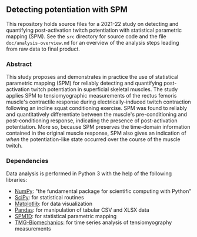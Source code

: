 ## Detecting potentiation with SPM

This repository holds source files for a 2021-22 study on detecting and quantifying post-activation twitch potentiation with statistical parametric mapping (SPM).
See the `src` directory for source code and the file `doc/analysis-overview.md` for an overview of the analysis steps leading from raw data to final product.

### Abstract 

This study proposes and demonstrates in practice the use of statistical parametric mapping (SPM) for reliably detecting and quantifying post-activation twitch potentiation in superficial skeletal muscles.
The study applies SPM to tensiomyographic measurements of the rectus femoris muscle's contractile response during electrically-induced twitch contraction following an incline squat conditioning exercise. SPM was found to reliably and quantitatively differentiate between the muscle's pre-conditioning and post-conditioning response, indicating the presence of post-activation potentiation.
More so, because SPM preserves the time-domain information contained in the original muscle response, SPM also gives an indication of *when* the potentiation-like state occurred over the course of the muscle twitch.

### Dependencies

Data analysis is performed in Python 3 with the help of the following libraries:

- [NumPy](https://numpy.org/): "the fundamental package for scientific computing with Python"
- [SciPy](https://scipy.org/): for statistical routines
- [Matplotlib](https://matplotlib.org/): for data visualization
- [Pandas](https://pandas.pydata.org/): for manipulation of tabular CSV and XLSX data
- [SPM1D](https://spm1d.org/): for statistical parametric mapping
- [TMG-Biomechanics](https://github.com/ejmastnak/tmg): for time series analysis of tensiomyography measurements
